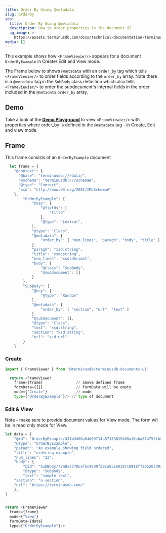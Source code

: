 ```yaml
---
title: Order By Using @metadata
slug: orderby
seo:
  title: Order By Using @metadata
  description: How to order properties in the document UI
  og_image: >-
    https://assets.terminusdb.com/docs/technical-documentation-terminuscms-og.png
media: []
---
```


This example shows how `<FrameViewier/>` appears for a document `OrderByExample` in Create/ Edit and View mode.

The Frame below to shows `@metadata` with an `order_by` tag which tells `<FrameViewier/>` to order fields according to the `order_by` array. Note there is a `@metadata` tag in the `SubBody` class definition which also tells `<FrameViewier/>` to order the subdocument's internal fields in the order included in the `@metadata` `order_by` array.

## Demo

Take a look at the [**Demo Playground**](https://documents-ui-playground.terminusdb.com/Order%20By) to view `<FrameViewier/>` with properties where order\_by is defined in the `@metadata` tag - in Create, Edit and view mode.

## Frame

This frame consists of an `OrderByExample` document

```javascript
  let frame = {
    "@context": {
      "@base": "terminusdb:///data/",
      "@schema": "terminusdb:///schema#",
      "@type": "Context",
      "xsd": "http://www.w3.org/2001/XMLSchema#"
    },
        "OrderByExample": {
            "@key": {
                "@fields": [
                    "title"
                ],
                "@type": "Lexical",
            },
            "@type": "Class",
            "@metadata": {
                "order_by": [ "num_lines", "paragh", "body", "title" ] 
            },
            "paragh": "xsd:string",
            "title": "xsd:string",
            "num_lines": "xsd:decimal",
            "body": {
                "@class": "SubBody",
                "@subdocument": []
            }
        },
        "SubBody": {
            "@key": {
                "@type": "Random"
            },
            "@metadata": {
                "order_by": [ "section", "url", "text" ]
            },
            "@subdocument": [],
            "@type": "Class",
            "text": "xsd:string",
            "section": "xsd:string",
            "url": "xsd:url"
        }
    }   
```

### Create

```python
import { FrameViewer } from '@terminusdb/terminusdb-documents-ui'

  return <FrameViewer
    frame={frame}               // above defined frame          
    formData={{}}               // formData will be empty
    mode={"Create"}             // mode 
    type={"OrderByExample"}/> // type of document 
```

### Edit & View

Note - make sure to provide document values for View mode. The form will be in read only mode for View.

```javascript
let data = {
    "@id": "OrderByExample/431b3406a64d99714b57133019408a16a6a514755fb229aff01419b4b423cb62",
    "@type": "OrderByExample",
    "paragh": "An example showing field ordered",
    "title": "ordering example",
    "num_lines": "23",
    "body": {
        "@id": "SubBody/72a8a2778bafbc4290f59ca851e0307c6918f7205207d93ac1b2a1f796a94587/body/SubBody/5879ec85b65bb0caaa03f48e99073a9d4302c31ec3c3a382889a12980899e95f",
        "@type": "SubBody",
        "text": "sample text",
    "section": "a section",
    "url": "https://terminusdb.com/"
    },
}


return <FrameViewer
  frame={frame}
  mode={"View"}
  formData={data}
  type={"OrderByExample"}/>
```
